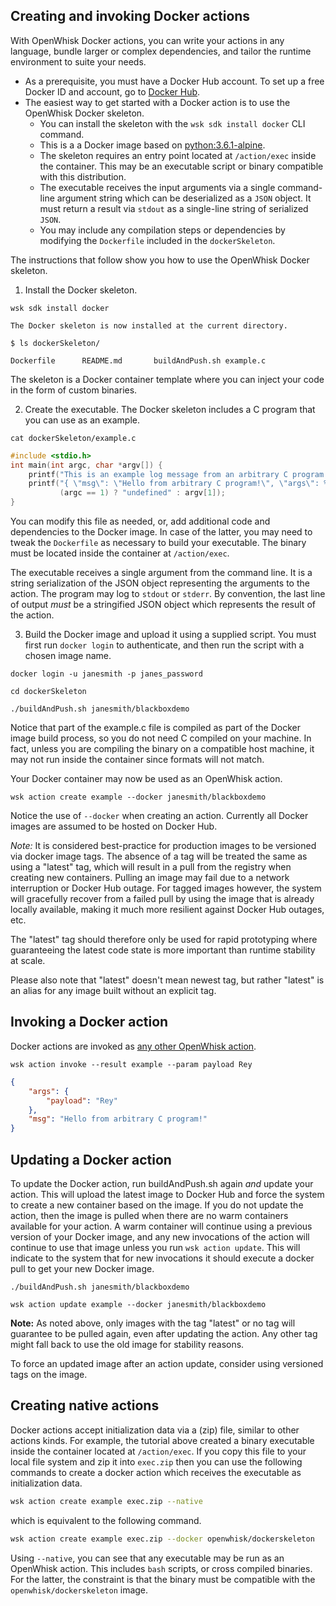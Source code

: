 <!--
#
# Licensed to the Apache Software Foundation (ASF) under one or more
# contributor license agreements.  See the NOTICE file distributed with
# this work for additional information regarding copyright ownership.
# The ASF licenses this file to You under the Apache License, Version 2.0
# (the "License"); you may not use this file except in compliance with
# the License.  You may obtain a copy of the License at
#
#     http://www.apache.org/licenses/LICENSE-2.0
#
# Unless required by applicable law or agreed to in writing, software
# distributed under the License is distributed on an "AS IS" BASIS,
# WITHOUT WARRANTIES OR CONDITIONS OF ANY KIND, either express or implied.
# See the License for the specific language governing permissions and
# limitations under the License.
#
-->

## Creating and invoking Docker actions

With OpenWhisk Docker actions, you can write your actions in any language, bundle larger
or complex dependencies, and tailor the runtime environment to suite your needs.

- As a prerequisite, you must have a Docker Hub account.
  To set up a free Docker ID and account, go to [Docker Hub](https://hub.docker.com).
- The easiest way to get started with a Docker action is to use the OpenWhisk Docker skeleton.
  - You can install the skeleton with the `wsk sdk install docker` CLI command.
  - This is a a Docker image based on [python:3.6.1-alpine](https://hub.docker.com/r/library/python).
  - The skeleton requires an entry point located at `/action/exec` inside the container.
    This may be an executable script or binary compatible with this distribution.
  - The executable receives the input arguments via a single command-line argument string
    which can be deserialized as a `JSON` object.
    It must return a result via `stdout` as a single-line string of serialized `JSON`.
  - You may include any compilation steps or dependencies by modifying the `Dockerfile`
    included in the `dockerSkeleton`.

The instructions that follow show you how to use the OpenWhisk Docker skeleton.

1. Install the Docker skeleton.

  ```
  wsk sdk install docker
  ```
  ```
  The Docker skeleton is now installed at the current directory.
  ```

  ```
  $ ls dockerSkeleton/
  ```
  ```
  Dockerfile      README.md       buildAndPush.sh example.c
  ```

  The skeleton is a Docker container template where you can inject your code in the form of custom binaries.

2. Create the executable. The Docker skeleton includes a C program that you can use as an example.

  ```
  cat dockerSkeleton/example.c
  ```
  ```c
  #include <stdio.h>
  int main(int argc, char *argv[]) {
      printf("This is an example log message from an arbitrary C program!\n");
      printf("{ \"msg\": \"Hello from arbitrary C program!\", \"args\": %s }",
             (argc == 1) ? "undefined" : argv[1]);
  }
  ```

  You can modify this file as needed, or, add additional code and dependencies to the Docker image.
  In case of the latter, you may need to tweak the `Dockerfile` as necessary to build your executable.
  The binary must be located inside the container at `/action/exec`.

  The executable receives a single argument from the command line. It is a string serialization of the JSON
  object representing the arguments to the action. The program may log to `stdout` or `stderr`.
  By convention, the last line of output _must_ be a stringified JSON object which represents the result of
  the action.

3. Build the Docker image and upload it using a supplied script.
  You must first run `docker login` to authenticate, and then run the script with a chosen image name.

  ```
  docker login -u janesmith -p janes_password
  ```
  ```
  cd dockerSkeleton
  ```
  ```
  ./buildAndPush.sh janesmith/blackboxdemo
  ```

  Notice that part of the example.c file is compiled as part of the Docker image build process,
  so you do not need C compiled on your machine.
  In fact, unless you are compiling the binary on a compatible host machine, it may not run inside
  the container since formats will not match.

  Your Docker container may now be used as an OpenWhisk action.

  ```
  wsk action create example --docker janesmith/blackboxdemo
  ```

  Notice the use of `--docker` when creating an action. Currently all Docker images are assumed
  to be hosted on Docker Hub.

  *Note:* It is considered best-practice for production images to be versioned via docker image tags. The absence of a tag will be treated the same as using a "latest" tag, which will result in a pull from the registry when creating new containers. Pulling an image may fail due to a network interruption or Docker Hub outage. For tagged images however, the system will gracefully recover from a failed pull by using the image that is already locally available, making it much more resilient against Docker Hub outages, etc.

  The "latest" tag should therefore only be used for rapid prototyping where guaranteeing the latest code state is more important than runtime stability at scale.

  Please also note that "latest" doesn't mean newest tag, but rather "latest" is an alias for any image built without an explicit tag.

## Invoking a Docker action

Docker actions are invoked as [any other OpenWhisk action](actions.md#the-basics).

  ```
  wsk action invoke --result example --param payload Rey
  ```
  ```json
  {
      "args": {
          "payload": "Rey"
      },
      "msg": "Hello from arbitrary C program!"
  }
  ```

## Updating a Docker action

To update the Docker action, run buildAndPush.sh again _and_ update your action.
This will upload the latest image to Docker Hub and force the system to create a new container based on the image.
If you do not update the action, then the image is pulled when there are no warm containers available for your action.
A warm container will continue using a previous version of your Docker image,
and any new invocations of the action will continue to use that image unless you run `wsk action update`.
This will indicate to the system that for new invocations it should execute a docker pull to get your new Docker image.

  ```
  ./buildAndPush.sh janesmith/blackboxdemo
  ```
  ```
  wsk action update example --docker janesmith/blackboxdemo
  ```

**Note:** As noted above, only images with the tag "latest" or no tag will guarantee to be pulled again, even after updating the action. Any other tag might fall back to use the old image for stability reasons.

To force an updated image after an action update, consider using versioned tags on the image.

## Creating native actions

Docker actions accept initialization data via a (zip) file, similar to other actions kinds.
For example, the tutorial above created a binary executable inside the container located at `/action/exec`.
If you copy this file to your local file system and zip it into `exec.zip` then you can use the following
commands to create a docker action which receives the executable as initialization data.

  ```bash
  wsk action create example exec.zip --native
  ```
  which is equivalent to the following command.
  ```bash
  wsk action create example exec.zip --docker openwhisk/dockerskeleton
  ```

Using `--native`, you can see that any executable may be run as an OpenWhisk action.
This includes `bash` scripts, or cross compiled binaries. For the latter, the constraint
is that the binary must be compatible with the `openwhisk/dockerskeleton` image.
